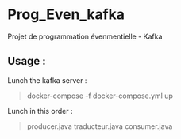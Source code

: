 # Prog_Even_kafka
Projet de programmation évenmentielle - Kafka 

## Usage :

Lunch the kafka server :
> docker-compose -f docker-compose.yml up


Lunch in this order :
>producer.java
>traducteur.java
>consumer.java
